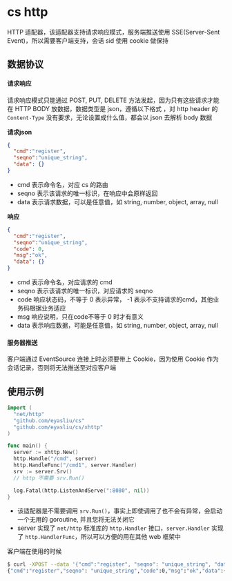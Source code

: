 # cs http

HTTP 适配器，该适配器支持请求响应模式，服务端推送使用 SSE(Server-Sent Event)，所以需要客户端支持，会话 sid 使用 cookie 做保持

## 数据协议

#### 请求响应

请求响应模式只能通过 POST, PUT, DELETE 方法发起，因为只有这些请求才能在 HTTP BODY 放数据，数据类型是 json，遵循以下格式 ，对 http header 的 `Content-Type` 没有要求，无论设置成什么值，都会以 json 去解析 body 数据

**请求json**
```json
{
  "cmd":"register",
  "seqno":"unique_string",
  "data": {}
}
```

 * cmd 表示命令名，对应 cs 的路由
 * seqno 表示该请求的唯一标识，在响应中会原样返回
 * data 表示请求数据，可以是任意值，如 string, number, object, array, null


**响应**
```json
{
  "cmd":"register",
  "seqno":"unique_string",
  "code": 0,
  "msg":"ok",
  "data": {}
}
```

 * cmd 表示命令名，对应请求的 cmd
 * seqno 表示该请求的唯一标识，对应请求的 seqno
 * code 响应状态码，不等于 0 表示异常， -1 表示不支持请求的cmd，其他业务码根据业务适应
 * msg 响应说明，只在code不等于 0 时才有意义
 * data 表示响应数据，可能是任意值，如 string, number, object, array, null

#### 服务器推送

客户端通过 EventSource 连接上时必须要带上 Cookie，因为使用 Cookie 作为会话记录，否则将无法推送至对应客户端

## 使用示例

```go
import (
  "net/http"
  "github.com/eyasliu/cs"
  "github.com/eyasliu/cs/xhttp"
)

func main() {
  server := xhttp.New()
  http.Handle("/cmd", server)
  http.HandleFunc("/cmd1", server.Handler)
  srv := server.Srv()
  // http 不需要 srv.Run()

  log.Fatal(http.ListenAndServe(":8080", nil))
}
```

 - 该适配器是不需要调用 `srv.Run()`，事实上即使调用了也不会有异常，会启动一个无用的 goroutine, 并且您将无法关闭它
 - server 实现了 `net/http` 标准库的 `http.Handler` 接口，`server.Handler` 实现了 `http.HandlerFunc`，所以可以方便的用在其他 web 框架中

客户端在使用的时候

```sh
$ curl -XPOST --data '{"cmd":"register", "seqno": "unique_string", "data":{"name": "eyasliu"}}' http://127.0.0.1:8080/cmd
{"cmd":"register","seqno": "unique_string","code":0,"msg":"ok","data":{"timestamp": 1610960488}}
```

